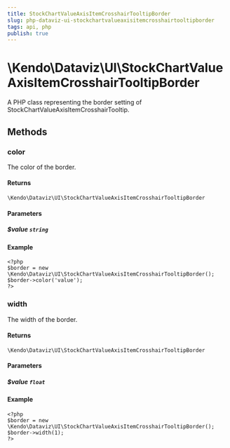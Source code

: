 ```yaml
---
title: StockChartValueAxisItemCrosshairTooltipBorder
slug: php-dataviz-ui-stockchartvalueaxisitemcrosshairtooltipborder
tags: api, php
publish: true
---
```


# \Kendo\Dataviz\UI\StockChartValueAxisItemCrosshairTooltipBorder

A PHP class representing the border setting of StockChartValueAxisItemCrosshairTooltip.


## Methods

### color
The color of the border.

#### Returns
`\Kendo\Dataviz\UI\StockChartValueAxisItemCrosshairTooltipBorder`

#### Parameters

##### $value `string`



#### Example 
    <?php
    $border = new \Kendo\Dataviz\UI\StockChartValueAxisItemCrosshairTooltipBorder();
    $border->color('value');
    ?>

### width
The width of the border.

#### Returns
`\Kendo\Dataviz\UI\StockChartValueAxisItemCrosshairTooltipBorder`

#### Parameters

##### $value `float`



#### Example 
    <?php
    $border = new \Kendo\Dataviz\UI\StockChartValueAxisItemCrosshairTooltipBorder();
    $border->width(1);
    ?>

 
